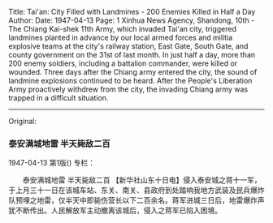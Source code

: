 Title: Tai'an: City Filled with Landmines - 200 Enemies Killed in Half a Day
Author:
Date: 1947-04-13
Page: 1
Xinhua News Agency, Shandong, 10th - The Chiang Kai-shek 11th Army, which invaded Tai'an city, triggered landmines planted in advance by our local armed forces and militia explosive teams at the city's railway station, East Gate, South Gate, and county government on the 31st of last month. In just half a day, more than 200 enemy soldiers, including a battalion commander, were killed or wounded. Three days after the Chiang army entered the city, the sound of landmine explosions continued to be heard. After the People's Liberation Army proactively withdrew from the city, the invading Chiang army was trapped in a difficult situation.



<hr /> 

Original: 


### 泰安满城地雷  半天毙敌二百

1947-04-13
第1版()
专栏：

　　泰安满城地雷
    半天毙敌二百
    【新华社山东十日电】侵入泰安城之蒋十一军，于上月三十一日在该城车站、东关、南关、县政府到处踏响我地方武装及民兵爆炸队预埋之地雷，仅半天中即毙伤营长以下二百余名。蒋军进城三日后，地雷爆炸声犹不断传出。人民解放军主动撤离该城后，侵入之蒋军已陷入困境。
